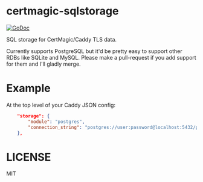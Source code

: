 # certmagic-sqlstorage

[![GoDoc](https://godoc.org/github.com/yroc92/certmagic-sqlstorage?status.svg)](https://godoc.org/github.com/yroc92/certmagic-sqlstorage)

SQL storage for CertMagic/Caddy TLS data.

Currently supports PostgreSQL but it'd be pretty easy to support other RDBs like
SQLite and MySQL. Please make a pull-request if you add support for them and I'll
gladly merge.

# Example

At the top level of your Caddy JSON config:
```json
	"storage": {
		"module": "postgres",
		"connection_string": "postgres://user:password@localhost:5432/postgres"
	},
```

# LICENSE

MIT
